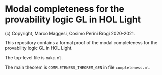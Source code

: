 # Modal completeness for the provability logic GL in HOL Light

(c) Copyright, Marco Maggesi, Cosimo Perini Brogi 2020-2021.

This repository contains a formal proof of the modal completeness
for the provability logic GL in HOL Light.

The top-level file is `make.ml`.

The main theorem is `COMPLETENESS_THEOREM_GEN` in file `completeness.ml`.